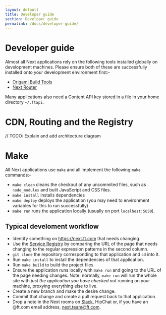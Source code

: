 ```yaml
---
layout: default
title: Developer guide
section: Developer guide
permalink: /docs/developer-guide/
---
```


# Developer guide

Almost all Next applications rely on the following tools installed globally on development machines.  Please ensure both of these are successfully installed onto your development environment first:-

- [Origami Build Tools](https://github.com/Financial-Times/origami-build-tools/)
- [Next Router](http://git.svc.ft.com:8080/projects/NEXT/repos/router/browse)

Many applications also need a Content API key stored in a file in your home directory `~/.ftapi`.

# CDN, Routing and the Registry

// TODO: Explain and add architecture diagram

# Make

All Next applications use `make` and all implement the following `make` commands:-

- `make clean` cleans the checkout of any uncommited files, such as `node_modules` and built JavaScript and CSS files.
- `make install` installs dependencies
- `make deploy` deploys the application (you may need to environment variables for this to run successfully)
- `make run` runs the application locally (usually on port `localhost:5050`).

## Typical develoment workflow

- Identify something on https://next.ft.com that needs changing.
- Use the [Service Registry](http://next-registry.ft.com/) by comparing the URL of the page that needs changing to the regular expression patterns in the second column.
- `git clone` the repository corresponding to that application and `cd` into it.
- Run `make install` to install the dependencies of that application.
- Run `make build` to build the project files.
- Ensure the application runs locally with `make run` and going to the URL of the page needing changes.  Note: normally, `make run` will run the whole site with *just the application you have checked out* running on your machine, proxying everything else to live.
- Create a new branch and make the desire change.
- Commit that change and create a pull request back to that application.
- Drop a note in the Next rooms on [Slack](https://financialtimes.slack.com/messages/ft-next/), HipChat or, if you have an @ft.com email address, next.team@ft.com.
